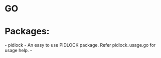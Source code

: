 # GO

<H1>Packages:</H1>
- pidlock - An easy to use PIDLOCK package. Refer pidlock_usage.go for usage help.
- 
